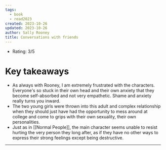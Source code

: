 ```yaml
---
tags:
  - book
  - read2023
created: 2023-10-26
updated: 2023-10-26
author: Sally Rooney
title: Conversations with friends
---
```

* Rating: 3/5

# Key takeaways
* As always with Rooney, I am extremely frustrated with the characters. Everyone's so stuck in their own head and their own anxiety that they become self-absorbed and not very empathetic. Shame and anxiety really turns you inward.
* The two young girls were thrown into this adult and complex relationship when they should just have had the opportunity to mess around at college and come to grips with their own sexuality, their own personalities.
* Just as in [[Normal People]], the main character seems unable to resist hurting the very person they long after, as if they have no other ways to express their strong feelings except being destructive.

---


